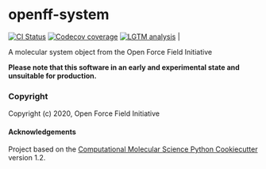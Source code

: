 openff-system
==============================
[//]: # (Badges)
[![CI Status](https://github.com/openforcefield/openff-system/workflows/ci/badge.svg)](https://github.com/openforcefield/openff-system/actions?query=branch%3Amaster+workflow%3Aci)  [![Codecov coverage](https://img.shields.io/codecov/c/github/openforcefield/openff-system.svg?logo=Codecov&logoColor=white)](https://codecov.io/gh/openforcefield/openff-system) [![LGTM analysis](https://img.shields.io/lgtm/grade/python/g/openforcefield/openff-system.svg?logo=lgtm&logoWidth=18)](https://lgtm.com/projects/g/openforcefield/openff-system/context:python) |

A molecular system object from the Open Force Field Initiative

**Please note that this software in an early and experimental state and unsuitable for production.**

### Copyright

Copyright (c) 2020, Open Force Field Initiative


#### Acknowledgements
 
Project based on the 
[Computational Molecular Science Python Cookiecutter](https://github.com/molssi/cookiecutter-cms) version 1.2.
